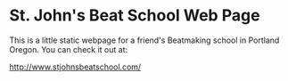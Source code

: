 # St. John's Beat School Web Page

This is a little static webpage for a friend's Beatmaking school in Portland Oregon. You can check it out at:

http://www.stjohnsbeatschool.com/
